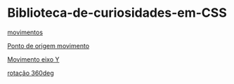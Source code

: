 # Biblioteca-de-curiosidades-em-CSS

<a href="https://htmlpreview.github.io/?https://github.com/opvs55/Biblioteca-de-curiosidades-em-CSS/blob/main/Movimentos/movimentos/index.html">movimentos</a>


<a href="https://htmlpreview.github.io/?https://github.com/opvs55/Biblioteca-de-curiosidades-em-CSS/blob/main/Movimentos/Ponto%20de%20origem%20movimento/index.html">Ponto de origem movimento</a>


<a href="https://htmlpreview.github.io/?https://github.com/opvs55/Biblioteca-de-curiosidades-em-CSS/blob/main/Movimentos/Imagem%20em%20movimento%20eixo%20Y/index.html">Movimento eixo Y</a>


<a href="https://htmlpreview.github.io/?https://github.com/opvs55/Biblioteca-de-curiosidades-em-CSS/blob/main/Movimentos/Imagem%20rota%C3%A7%C3%A3o%20360deg/index.html">rotação 360deg</a>




